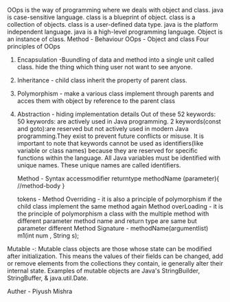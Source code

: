 OOps is the way of programming where we deals with object and class.
java is case-sensitive language.
class is a blueprint of object.
class is a collection of objects.
class is a user-defined data type.
java is the platform independent language.
java is a high-level programming language.
Object is an instance of class.
Method - Behaviour
OOps - Object and class
Four principles of OOps

1. Encapsulation -Buundling of data and method into a single unit called class. hide the thing which thing user not want to see anyone.
2. Inheritance - child class inherit the property of parent class.
3. Polymorphism - make a various class implement through parents and acces them with object by reference to the parent class
4. Abstraction - hiding implementation details
   Out of these 52 keywords:
   50 keywords: are actively used in Java programming.
   2 keywords(const and goto):are reserved but not actively used in modern Java programming.They exist to prevent future conflicts or misuse.
   It is important to note that keywords cannot be used as identifiers(like variable or class names) because they are reserved for specific functions within the language.
   All Java variables must be identified with unique names.
   These unique names are called identifiers.

   Method - Syntax
   accessmodifier returntype methodName (parameter){
   //method-body
   }

   tokens -
   Method Overriding - it is also a principle of polymorphism if the child class implement the same method again
   Method overLoading - it is the principle of polymorphism a class with the multiple method with different parameter method name and return type are same but parameter different
   Method Signature - methodName(argumentlist)
   m1(int num , String s);

Mutable -:
Mutable class objects are those whose state can be modified after initialization. This means the values of their fields can be changed, add or remove elements from the collections they contain, ie generally alter their internal state. Examples of mutable objects are Java's StringBuilder, StringBuffer, & java.util.Date.

Auther - Piyush Mishra
